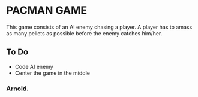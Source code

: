 # PACMAN GAME

This game consists of an AI enemy chasing a player. A player has to amass as many pellets as possible before the enemy catches him/her.

## To Do
- Code AI enemy
- Center the game in the middle

### Arnold.
